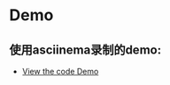 Demo
===

## 使用asciinema录制的demo:

-  [View the code Demo](https://asciinema.org/a/ezDTdJyv8M5ykNmZyoReo73Hp)
